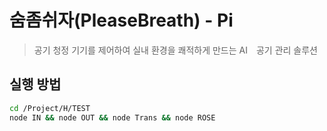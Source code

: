 # 숨좀쉬자(PleaseBreath) - Pi
> 공기 청정 기기를 제어하여 실내 환경을 쾌적하게 만드는 AI　공기 관리 솔루션

[](./image/pb.png)

## 실행 방법
```sh
cd /Project/H/TEST
node IN && node OUT && node Trans && node ROSE
```